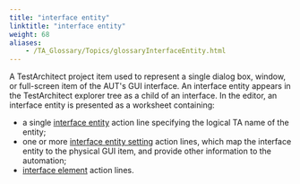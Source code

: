 ```yaml
--- 
title: "interface entity"
linktitle: "interface entity"
weight: 68
aliases: 
    - /TA_Glossary/Topics/glossaryInterfaceEntity.html
---
```


A TestArchitect project item used to represent a single dialog box, window, or full-screen item of the AUT's GUI interface. An interface entity appears in the TestArchitect explorer tree as a child of an interface. In the editor, an interface entity is presented as a worksheet containing:

-   a single [interface entity](/TA_Automation/Topics/bia_interface_entity.html) action line specifying the logical TA name of the entity;
-   one or more [interface entity setting](/TA_Automation/Topics/bia_interface_entity_setting.html) action lines, which map the interface entity to the physical GUI item, and provide other information to the automation;
-   [interface element](/TA_Glossary/Topics/glossaryInterfaceElement.html) action lines.

